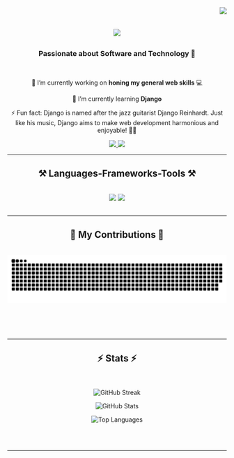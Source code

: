 <img align="right" src="https://visitor-badge.laobi.icu/badge?page_id=VentsislavVR.VentsislavVR" />

<h1 align="center">
    <img src="https://readme-typing-svg.herokuapp.com/?font=Righteous&size=35&center=true&vCenter=true&width=500&height=70&duration=4000&lines=Hi+There!+👋;+I'm+Ventsislav+Rachev!;" />
</h1>

<h3 align="center">Passionate about Software and Technology 🚀</h3>

<br/>

<div align="center">
 
 🔭 I’m currently working on **honing my general web skills** 💻

 🌱 I’m currently learning **Django**

⚡ Fun fact: Django is named after the jazz guitarist Django Reinhardt. Just like his music, Django aims to make web development harmonious and enjoyable! 🎸🌐


 </div>
 
<div align="center"> 
  <a href="ventsislav.vichkov.rachev@gmail.com">
    <img src="https://img.shields.io/badge/Gmail-333333?style=for-the-badge&logo=gmail&logoColor=red" />
  </a>
  <a href="https://linkedin.com/" target="_blank">
    <img src="https://img.shields.io/badge/LinkedIn-0077B5?style=for-the-badge&logo=linkedin&logoColor=white" target="_blank" />
  </a>

[//]: # (  <a href="https://https://github.com/VentsislavVR" target="_blank">)

[//]: # (     <img src="https://img.shields.io/badge/Portfolio-FF5722?style=for-the-badge&logo=todoist&logoColor=white" target="_blank" /> <!-- sqlite, safari, google-chrome are other good icon options -->)

[//]: # (  </a> TODO:portfolio)
</div>

 <hr/>
 
<h2 align="center">⚒️ Languages-Frameworks-Tools ⚒️</h2>
<br/>
<div align="center">
    <img src="https://skillicons.dev/icons?i=html,css,vscode,linux,github,git" />
    <img src="https://skillicons.dev/icons?i=py,django,postgres," /><br>
</div>

<br/>
<hr/>

<div align="center">
  <h2>🐍 My Contributions 🐍</h2>
  <br>
  <img alt="snake eating my contributions" src="https://raw.githubusercontent.com/VentsislavVR/VentsislavVR/output/github-contribution-grid-snake.svg" />
  
  <br/><br/><br/>
</div>

<hr/>

<h2 align="center">⚡ Stats ⚡</h2>
<br>
<div align="center">

  <!-- GitHub Streak -->
  ![GitHub Streak](https://github-readme-streak-stats.herokuapp.com/?user=VentsislavVR&theme=react)

  <!-- GitHub Stats -->
  ![GitHub Stats](https://github-readme-stats.vercel.app/api?username=VentsislavVR&count_private=true&show_icons=true&theme=react)

  <!-- Top Languages -->
  ![Top Languages](https://github-readme-stats.vercel.app/api/top-langs/?username=salesp07&hide=HTML&langs_count=8&layout=compact&theme=react&border_radius=10&size_weight=0.5&count_weight=0.5&exclude_repo=github-readme-stats)


</div>


<br/><br/>

<hr/>
